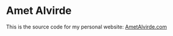 # Amet Alvirde

This is the source code for my personal website: [AmetAlvirde.com][1]

[1]: https://www.AmetAlvirde.com
